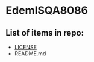 # EdemISQA8086

## List of items in repo:

  * [LICENSE](https://github.com/EdemD/EdemISQA8086/blob/master/LICENSE)
  * README.md
